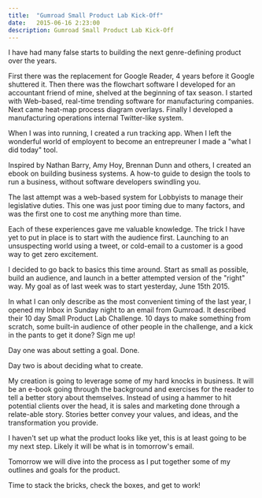 ```yaml
---
title:  "Gumroad Small Product Lab Kick-Off"
date:   2015-06-16 2:23:00
description: Gumroad Small Product Lab Kick-Off
---
```


I have had many false starts to building the next genre-defining product over the years. 

First there was the replacement for Google Reader, 4 years before it Google shuttered it. Then there was the flowchart software I developed for an accountant friend of mine, shelved at the beginning of tax season. I started with Web-based, real-time trending software for manufacturing companies. Next came heat-map process diagram overlays. Finally I developed a manufacturing operations internal Twitter-like system.

When I was into running, I created a run tracking app. When I left the wonderful world of employent to become an entrepreuner I made a "what I did today" tool.

Inspired by Nathan Barry,  Amy Hoy, Brennan Dunn and others, I created an ebook on building business systems. A how-to guide to design the tools to run a business, without  software developers swindling you.

The last attempt was a web-based system for Lobbyists to manage their legislative duties. This one was just poor timing due to many factors, and was the first one to cost me anything more than time.

Each of these experiences gave me valuable knowledge. The trick I have yet to put in place is to start with the audience first. Launching to an unsuspecting world using a tweet, or cold-email to a customer is a good way to get zero excitement.

I decided to go back to basics this time around. Start as small as possible, build an audience, and launch in a better attempted version of the "right" way. My goal as of last week was to start yesterday, June 15th 2015. 

In what I can only describe as the most convenient timing of the last year, I opened my Inbox in Sunday night to an email from Gumroad. It described their 10 day Small Product Lab Challenge. 10 days to make something from scratch, some built-in audience of other people in the challenge, and a kick in the pants to get it done? Sign me up!

Day one was about setting a goal. Done.

Day two is about deciding what to create.

My creation is going to leverage some of my hard knocks in business. It will be an e-book going through the background and exercises for the reader to tell a better story about themselves. Instead of using a hammer to hit potential clients over the head, it is sales and marketing done through a relate-able story. Stories better convey your values, and ideas, and the transformation you provide. 

I haven't set up what the product looks like yet, this is at least going to be my next step. Likely it will be what is in tomorrow's email. 

Tomorrow we will dive into the process as I put together some of my outlines and goals for the product.

Time to stack the bricks, check the boxes, and get to work!